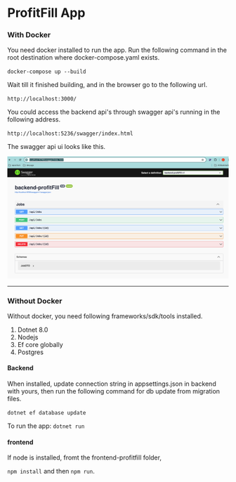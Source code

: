 # ProfitFill App

### With Docker

You need docker installed to run the app. Run the following command in the root destination where docker-compose.yaml exists.

`docker-compose up --build`

Wait till it finished building, and in the browser go to the following url.

`http://localhost:3000/`

You could access the backend api's through swagger api's running in the following address.

`http://localhost:5236/swagger/index.html`

The swagger api ui looks like this.

![alt text](image.png)

---

### Without Docker

Without docker, you need following frameworks/sdk/tools installed.

1. Dotnet 8.0
2. Nodejs
3. Ef core globally
4. Postgres

#### Backend

When installed, update connection string in appsettings.json in backend with yours, then run the following command for db update from migration files.

`dotnet ef database update`

To run the app: `dotnet run`

#### frontend

If node is installed, fromt the frontend-profitfill folder,

`npm install` and then `npm run`.

